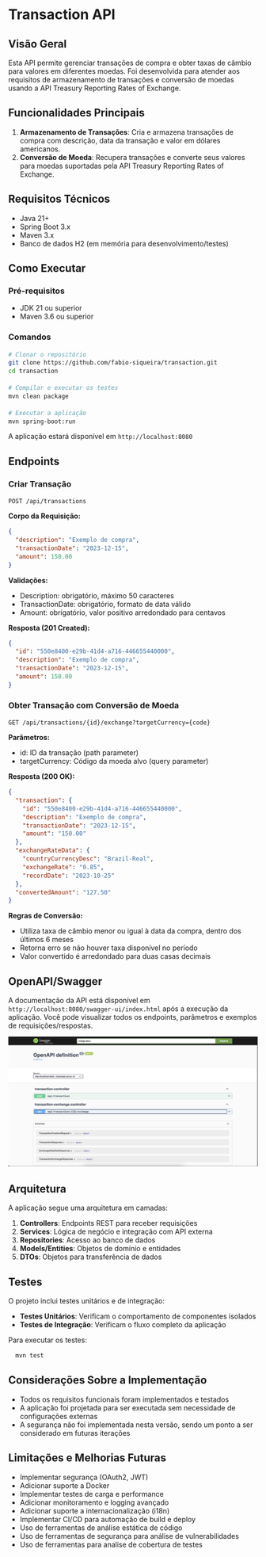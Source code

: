 # Transaction API

## Visão Geral

Esta API permite gerenciar transações de compra e obter taxas de câmbio para valores em diferentes moedas. Foi desenvolvida para atender aos requisitos de armazenamento de transações e conversão de moedas usando a API Treasury Reporting Rates of Exchange.

## Funcionalidades Principais

1. **Armazenamento de Transações**: Cria e armazena transações de compra com descrição, data da transação e valor em dólares americanos.
2. **Conversão de Moeda**: Recupera transações e converte seus valores para moedas suportadas pela API Treasury Reporting Rates of Exchange.

## Requisitos Técnicos

- Java 21+
- Spring Boot 3.x
- Maven 3.x
- Banco de dados H2 (em memória para desenvolvimento/testes)

## Como Executar

### Pré-requisitos
- JDK 21 ou superior
- Maven 3.6 ou superior

### Comandos

```bash
# Clonar o repositório
git clone https://github.com/fabio-siqueira/transaction.git
cd transaction

# Compilar e executar os testes
mvn clean package

# Executar a aplicação
mvn spring-boot:run
```

A aplicação estará disponível em `http://localhost:8080`

## Endpoints

### Criar Transação

```
POST /api/transactions
```

**Corpo da Requisição:**
```json
{
  "description": "Exemplo de compra",
  "transactionDate": "2023-12-15",
  "amount": 150.00
}
```

**Validações:**
- Description: obrigatório, máximo 50 caracteres
- TransactionDate: obrigatório, formato de data válido
- Amount: obrigatório, valor positivo arredondado para centavos

**Resposta (201 Created):**
```json
{
  "id": "550e8400-e29b-41d4-a716-446655440000",
  "description": "Exemplo de compra",
  "transactionDate": "2023-12-15",
  "amount": 150.00
}
```

### Obter Transação com Conversão de Moeda

```
GET /api/transactions/{id}/exchange?targetCurrency={code}
```

**Parâmetros:**
- id: ID da transação (path parameter)
- targetCurrency: Código da moeda alvo (query parameter)

**Resposta (200 OK):**
```json
{
  "transaction": {
    "id": "550e8400-e29b-41d4-a716-446655440000",
    "description": "Exemplo de compra",
    "transactionDate": "2023-12-15",
    "amount": "150.00"
  },
  "exchangeRateData": {
    "countryCurrencyDesc": "Brazil-Real",
    "exchangeRate": "0.85",
    "recordDate": "2023-10-25"
  },
  "convertedAmount": "127.50"
}
```

**Regras de Conversão:**
- Utiliza taxa de câmbio menor ou igual à data da compra, dentro dos últimos 6 meses
- Retorna erro se não houver taxa disponível no período
- Valor convertido é arredondado para duas casas decimais

## OpenAPI/Swagger
A documentação da API está disponível em `http://localhost:8080/swagger-ui/index.html` após a execução da aplicação. Você pode visualizar todos os endpoints, parâmetros e exemplos de requisições/respostas.

<img src="docs/swagger-page.png" alt="Swagger UI" width="800"/>

## Arquitetura

A aplicação segue uma arquitetura em camadas:

1. **Controllers**: Endpoints REST para receber requisições
2. **Services**: Lógica de negócio e integração com API externa
3. **Repositories**: Acesso ao banco de dados
4. **Models/Entities**: Objetos de domínio e entidades
5. **DTOs**: Objetos para transferência de dados

## Testes

O projeto inclui testes unitários e de integração:

- **Testes Unitários**: Verificam o comportamento de componentes isolados
- **Testes de Integração**: Verificam o fluxo completo da aplicação

Para executar os testes:
```bash 
  mvn test 
```

## Considerações Sobre a Implementação

- Todos os requisitos funcionais foram implementados e testados
- A aplicação foi projetada para ser executada sem necessidade de configurações externas
- A segurança não foi implementada nesta versão, sendo um ponto a ser considerado em futuras iterações

## Limitações e Melhorias Futuras

- Implementar segurança (OAuth2, JWT)
- Adicionar suporte a Docker
- Implementar testes de carga e performance
- Adicionar monitoramento e logging avançado
- Adicionar suporte a internacionalização (i18n)
- Implementar CI/CD para automação de build e deploy
- Uso de ferramentas de análise estática de código
- Uso de ferramentas de segurança para análise de vulnerabilidades
- Uso de ferramentas para analise de cobertura de testes
